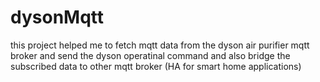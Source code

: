 # dysonMqtt
this project helped me to fetch mqtt data from the dyson air purifier mqtt broker and send the dyson operatinal command and also bridge the subscribed data to other mqtt broker (HA for smart home applications)
